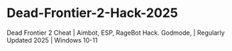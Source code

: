 # Dead-Frontier-2-Hack-2025
Dead Frontier 2  Cheat | Aimbot, ESP, RageBot Hack. Godmode, | Regularly Updated 2025 | Windows 10-11
